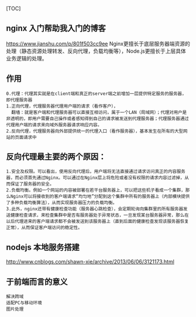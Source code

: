 [TOC]
## nginx 入门帮助我入门的博客
https://www.jianshu.com/p/801f503cc9ee
    Nginx更擅长于底层服务器端资源的处理（静态资源处理转发、反向代理，负载均衡等），Node.js更擅长于上层具体业务逻辑的处理。




## 作用
    0.代理：代理其实就是在client端和真正的server端之前增加一层提供特定服务的服务器，即代理服务器
	1.正向代理，代理服务器代理用户端的请求（看作客户），
      翻墙：就是客户端和代理服务器可以直接互相访问，属于一个LAN（局域网）；代理对用户是非透明的，即用户需要自己操作或者感知得到自己的请求被发送到代理服务器；代理服务器通过代理用户端的请求来向域外服务器请求响应内容。
	2.反向代理，代理服务器向外部提供统一的代理入口（看作服务器），基本发生在所有的大型网站的页面请求中




## 反向代理最主要的两个原因：
	1.安全及权限。可以看出，使用反向代理后，用户端将无法直接通过请求访问真正的内容服务器，而必须首先通过Nginx。可以通过在Nginx层上将危险或者没有权限的请求内容过滤掉，从而保证了服务器的安全。
	2.负载均衡。例如一个网站的内容被部署在若干台服务器上，可以把这些机子看成一个集群，那么Nginx可以将接收到的客户端请求“均匀地”分配到这个集群中所有的服务器上（内部模块提供了多种负载均衡算法），从而实现服务器压力的负载均衡。
	3.此外，nginx还带有健康检查功能（服务器心跳检查），会定期轮询向集群里的所有服务器发送健康检查请求，来检查集群中是否有服务器处于异常状态，一旦发现某台服务器异常，那么在以后代理进来的客户端请求都不会被发送到该服务器上（直到后面的健康检查发现该服务器恢复正常），从而保证客户端访问的稳定性。




## nodejs 本地服务搭建
http://www.cnblogs.com/shawn-xie/archive/2013/06/06/3121173.html



## 于前端而言的意义
    解决跨域
    适配PC与移动环境
    图片处理




